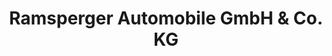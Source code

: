 ---
title: "Ramsperger Automobile GmbH & Co. KG"
url: /kirchheim-unter-teck/ramsperger-automobile-gmbh-und-co-kg/
shop: Autohaus
---